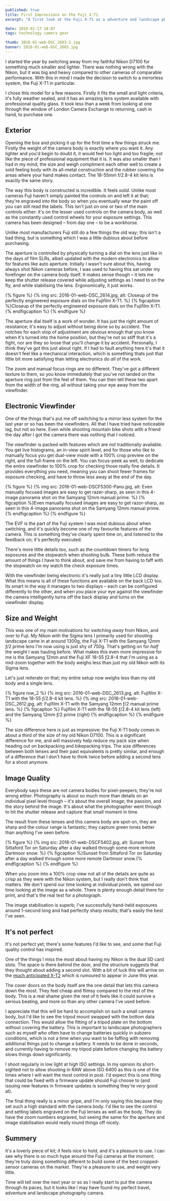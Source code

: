 ```yaml
---
published: true
title: First Impressions on the Fuji X-T1
excerpt: "A first look at the Fuji X-T1 as a adventure and landscape photographers primary camera."

date: 2016-01-17 18:07
tags: technology camera gear

thumb: 2016-01-web-DSC_2603-2.jpg
banner: 2016-01-web-DSC_2603.jpg
---
```


I started the year by switching away from my faithful Nikon D7100 for something much smaller and lighter. There was nothing wrong with the Nikon, but it was big and heavy compared to other cameras of comparable performance. With this in mind I made the decision to switch to a mirrorless system, the Fuji X-T1 in particular.

I chose this model for a few reasons. Firstly it fits the small and light criteria, it's fully weather sealed, and it has an amazing lens system available with professional quality glass. It took less than a week from looking at one through the window of London Camera Exchange to returning, cash in hand, to purchase one.

## Exterior

Opening the box and picking it up for the first time a few things struck me. Firstly the weight of the camera body is exactly where you want it. Any lighter and you'd begin to doubt it, it would feel too light and too fragile; not like the piece of professional equipment that it is. It was also smaller than I had in my mind; the size and weigh compliment each other well to create a sold feeling body with its all-metal construction and the rubber covering the areas where your hand makes contact. The 18-55mm f/2.8-4 kit lens is exactly the same story.

The way this body is constructed is incredible. It feels *solid*. Unlike most cameras Fuji haven't simply painted the controls on and left it at that; they're engraved into the body so when you eventually wear the paint off you can still read the labels. This isn't just on one or two of the main controls either: it's on the lesser used controls on the camera body, as well as the constantly used control wheels for your exposure settings. This camera has been designed – from day one – to be a workhorse.

Unlike most manufacturers Fuji still do a few things the old way; this isn't a bad thing, but is something which I was a little dubious about before purchasing.

The aperture is controlled by physically turning a dial on the lens just like in the days of film SLRs, albeit updated with the modern electronics to allow for features like auto aperture. Initially I wasn't sure about this, having always shot Nikon cameras before, I was used to having this sat under my forefinger on the camera body itself. It makes sense though – it lets me keep the shutter release covered while adjusting settings as I need to on the fly, and while stabilising the lens. Ergonomically, it just works.

{% figure %}
  {% img src: 2016-01-web-DSC_2614.jpg, alt: Closeup of the perfectly engineered exposure dials on the Fujifilm X-T1. %}
  {% figcaption %}Closeup of the perfectly engineered exposure dials on the Fujifilm X-T1.{% endfigcaption %}
{% endfigure %}

The aperture dial itself is a work of wonder. It has just the right amount of resistance; it's easy to adjust without being done so by accident. The notches for each stop of adjustment are obvious enough that you know when it's turned into the home position, but they're not so stiff that it's a fight, nor are they so loose that you'll change it by accident. Personally, I think they've got this just about right. If I had to fault anything here it's that it doesn't feel like a mechanical interaction, which is something thats just that little bit more satisfying than letting electronics do *all* of the work.

The zoom and manual focus rings are no different. They've got a different texture to them, so you know immediately that you've not landed on the aperture ring just from the feel of them. You can then tell these two apart from the width of the ring, all without taking your eye away from the viewfinder.

## Electronic Viewfinder

One of the things that's put me off switching to a mirror less system for the last year or so has been the viewfinders. All that I have tried have noticeable lag, but not so here. Even while shooting mountain bike shots with a friend the day after I got the camera there was nothing that I noticed.

The viewfinder is packed with features which are not traditionally available. You get live histograms, an in-view spirit level, and for those who like to manually focus you get dual-view mode with a 100% crop preview on the right, and the full-frame on the left. You can focus-peek as well, to dedicate the entire viewfinder to 100% crop for checking those really fine details. It provides everything you need, meaning you can shoot fewer frames for exposure checking, and have to throw less away at the end of the day.

{% figure %}
  {% img src: 2016-01-web-DSCF5300-Pano.jpg, alt: Even manually focused images are easy to get razer-sharp, as seen in this 4-image panorama shot on the Samyang 12mm manual prime. %}
  {% figcaption %}Even manually focused images are easy to get razor-sharp, as seen in this 4-image panorama shot on the Samyang 12mm manual prime.{% endfigcaption %}
{% endfigure %}

The EVF is the part of the Fuji system I was most dubious about when switching, and it's quickly become one of my favourite features of the camera. This is something they've clearly spent time on, and listened to the feedback on; it's perfectly executed.

There's more little details too, such as the countdown timers for long exposures and the stopwatch when shooting bulb. These both reduce the amount of things I have to think about, and save me from having to faff with the stopwatch on my watch the check exposure times.

With the viewfinder being electronic it's really just a tiny little LCD display. What this means is all of these functions are available on the back LCD too. Its smart in the way it manages to two displays – each can be configured differently to the other, and when you place your eye against the viewfinder the camera intelligently turns off the back display and turns on the viewfinder display.

## Size and Weight

This was one of my main motivations for switching *away* from Nikon, and over to Fuji. My Nikon with the Sigma lens I primarily used for shooting landscape came in at around 1300g, the Fuji X-T1 with the Samyang 12mm ƒ/2 prime lens I'm now using is just shy of 750g. That's getting on for *half* the weight I was hauling before. What makes this even more impressive for me is the Samyang 12mm and the Fuji XF 18-55 ƒ2.8-4 that I'm using as a mid-zoom together with the body weighs less than just my old Nikon with its Sigma lens.

Let's just reiterate on that; my entire setup now weighs less than my old body and a single lens.

{% figure row_2 %}
  {% img src: 2016-01-web-DSC_2613.jpg, alt: Fujifilm X-T1 with the 18-55 ƒ/2.8-4 kit lens. %}
  {% img src: 2016-01-web-DSC_2612.jpg, alt: Fujifilm X-T1 with the Samyang 12mm ƒ/2 manual prime lens. %}
  {% figcaption %}
    Fujifilm X-T1 with the 18-55 ƒ/2.8-4 kit lens (left) and the Samyang 12mm ƒ/2 prime (right)
  {% endfigcaption %}
{% endfigure %}

The size difference here is just as impressive; the Fuji X-T1 body comes in about a third of the size of my old Nikon D7100. This is a significant difference for me, and will massively help reduce my pack size when heading out on backpacking and bikepacking trips. The size differences between both lenses and their past equivalents is pretty similar, and enough of a difference that I don't have to think twice before adding a second lens for a shoot anymore.

## Image Quality

Everybody says these are not camera bodies for pixel-peepers; they're not wrong either. Photography is about so much more than details on an individual pixel level though – it's about the overall image; the passion, and the story behind the image. It's about what the photographer went through to hit the shutter release and capture that small moment in time.

The result from these lenses and this camera body are spot-on, they are sharp and the colour range is fantastic; they capture green tones better than anything I've seen before.

{% figure %}
  {% img src: 2016-01-web-DSCF5402.jpg, alt: Sunset from Sittaford Tor on Saturday after a day walked through some more remote Dartmoor snow. %}
  {% figcaption %}Sunset from Sittaford Tor on Saturday after a day walked through some more remote Dartmoor snow.{% endfigcaption %}
{% endfigure %}

When you zoom into a 100% crop view not all of the details are quite as crisp as they were with the Nikon system, but I really don't think that matters. We don't spend our time looking at individual pixels, we spend our time looking at the image as a whole. There is plenty enough detail there for print, and that's the real test for a photograph.

The image stabilisation is superb; I've successfully hand-held exposures around 1-second long and had perfectly sharp results; that's easily the best I've seen.

## It's not perfect

It's not perfect yet; there's some features I'd like to see, and some that Fuji quality control has inspired.

One of the things I miss the most about having my Nikon is the dual SD card slots. The space is there behind the door, and the structure suggests that they thought about adding a second slot. With a bit of luck this will arrive on the [much anticipated X-T2][xt2] which is rumoured to appear in June this year.

The cover doors on the body itself are the one detail that lets this camera down the most. They feel cheap and flimsy compared to the rest of the body. This is a real shame given the rest of it feels like it could survive a serious beating, and more so than any other camera I've used before.

I appreciate that this will be hard to accomplish on such a small camera body, but I'd like to see the tripod mount swapped with the bottom data connection. This would allow the fitting of a tripod plate on the bottom without covering the battery. This is important to landscape photographers such as myself who often have to change batteries quickly in subzero conditions, which is not a time when you want to be faffing with removing additional things just to change a battery. It needs to be done in seconds, and currently having to remove my tripod plate before changing the battery slows things down significantly.

I shoot regularly in low light at high ISO settings. In my opinion its short-sighted not to allow shooting in RAW above ISO 6400 as this is one of the times where I will want the most control in post. I'd expect this is one thing that could be fixed with a firmware update should Fuji choose to (and issuing new features in firmware updates is something they're *very* good at).

The final thing really is a minor gripe, and I'm only saying this because they set such a high standard with the camera body. I'd like to see the control and setting labels engraved on the Fuji lenses as well as the body. They do have the zoom numbers engraved, but seeing the same for the aperture and image stabilisation would really round things off nicely.

## Summery

It's a loverly piece of kit; it feels nice to hold, and it's a pleasure to use. I can see why there is so much hype around the Fuji cameras at the moment; they're truly doing something different to build some of the best cropped-sensor cameras on the market. They're a pleasure to use, and weight very little.

Time will tell over the next year or so as I really start to put the camera through its paces, but it looks like I may have found my perfect travel, adventure and landscape photography camera.

[xt2]: http://www.fujirumors.com/fujifilm-x-t2-will-be-announced-in-june-available-in-summer-and-here-are-the-first-rumored-specs/ "Fujifilm X-T2 rumour source"
